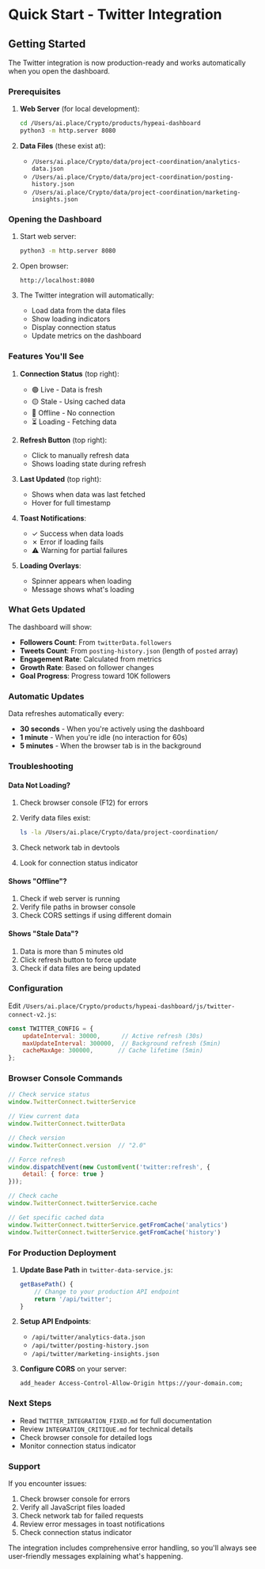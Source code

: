 # Quick Start - Twitter Integration

## Getting Started

The Twitter integration is now production-ready and works automatically when you open the dashboard.

### Prerequisites

1. **Web Server** (for local development):
   ```bash
   cd /Users/ai.place/Crypto/products/hypeai-dashboard
   python3 -m http.server 8080
   ```

2. **Data Files** (these exist at):
   - `/Users/ai.place/Crypto/data/project-coordination/analytics-data.json`
   - `/Users/ai.place/Crypto/data/project-coordination/posting-history.json`
   - `/Users/ai.place/Crypto/data/project-coordination/marketing-insights.json`

### Opening the Dashboard

1. Start web server:
   ```bash
   python3 -m http.server 8080
   ```

2. Open browser:
   ```
   http://localhost:8080
   ```

3. The Twitter integration will automatically:
   - Load data from the data files
   - Show loading indicators
   - Display connection status
   - Update metrics on the dashboard

### Features You'll See

1. **Connection Status** (top right):
   - 🟢 Live - Data is fresh
   - 🟡 Stale - Using cached data
   - 🔴 Offline - No connection
   - ⏳ Loading - Fetching data

2. **Refresh Button** (top right):
   - Click to manually refresh data
   - Shows loading state during refresh

3. **Last Updated** (top right):
   - Shows when data was last fetched
   - Hover for full timestamp

4. **Toast Notifications**:
   - ✓ Success when data loads
   - ✗ Error if loading fails
   - ⚠️ Warning for partial failures

5. **Loading Overlays**:
   - Spinner appears when loading
   - Message shows what's loading

### What Gets Updated

The dashboard will show:
- **Followers Count**: From `twitterData.followers`
- **Tweets Count**: From `posting-history.json` (length of `posted` array)
- **Engagement Rate**: Calculated from metrics
- **Growth Rate**: Based on follower changes
- **Goal Progress**: Progress toward 10K followers

### Automatic Updates

Data refreshes automatically every:
- **30 seconds** - When you're actively using the dashboard
- **1 minute** - When you're idle (no interaction for 60s)
- **5 minutes** - When the browser tab is in the background

### Troubleshooting

#### Data Not Loading?

1. Check browser console (F12) for errors
2. Verify data files exist:
   ```bash
   ls -la /Users/ai.place/Crypto/data/project-coordination/
   ```

3. Check network tab in devtools
4. Look for connection status indicator

#### Shows "Offline"?

1. Check if web server is running
2. Verify file paths in browser console
3. Check CORS settings if using different domain

#### Shows "Stale Data"?

1. Data is more than 5 minutes old
2. Click refresh button to force update
3. Check if data files are being updated

### Configuration

Edit `/Users/ai.place/Crypto/products/hypeai-dashboard/js/twitter-connect-v2.js`:

```javascript
const TWITTER_CONFIG = {
    updateInterval: 30000,      // Active refresh (30s)
    maxUpdateInterval: 300000,  // Background refresh (5min)
    cacheMaxAge: 300000,       // Cache lifetime (5min)
};
```

### Browser Console Commands

```javascript
// Check service status
window.TwitterConnect.twitterService

// View current data
window.TwitterConnect.twitterData

// Check version
window.TwitterConnect.version  // "2.0"

// Force refresh
window.dispatchEvent(new CustomEvent('twitter:refresh', {
    detail: { force: true }
}));

// Check cache
window.TwitterConnect.twitterService.cache

// Get specific cached data
window.TwitterConnect.twitterService.getFromCache('analytics')
window.TwitterConnect.twitterService.getFromCache('history')
```

### For Production Deployment

1. **Update Base Path** in `twitter-data-service.js`:
   ```javascript
   getBasePath() {
       // Change to your production API endpoint
       return '/api/twitter';
   }
   ```

2. **Setup API Endpoints**:
   - `/api/twitter/analytics-data.json`
   - `/api/twitter/posting-history.json`
   - `/api/twitter/marketing-insights.json`

3. **Configure CORS** on your server:
   ```nginx
   add_header Access-Control-Allow-Origin https://your-domain.com;
   ```

### Next Steps

- Read `TWITTER_INTEGRATION_FIXED.md` for full documentation
- Review `INTEGRATION_CRITIQUE.md` for technical details
- Check browser console for detailed logs
- Monitor connection status indicator

### Support

If you encounter issues:
1. Check browser console for errors
2. Verify all JavaScript files loaded
3. Check network tab for failed requests
4. Review error messages in toast notifications
5. Check connection status indicator

The integration includes comprehensive error handling, so you'll always see user-friendly messages explaining what's happening.
